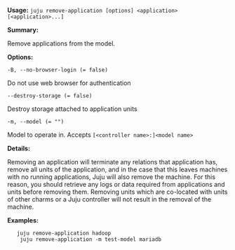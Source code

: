 **Usage:** `juju remove-application [options] <application> [<application>...]`

**Summary:**

Remove applications from the model.

**Options:**

`-B, --no-browser-login (= false)`

Do not use web browser for authentication

`--destroy-storage (= false)`

Destroy storage attached to application units

`-m, --model (= "")`

Model to operate in. Accepts `[<controller name>:]<model name>`

**Details:**

Removing an application will terminate any relations that application has, remove all units of the application, and in the case that this leaves machines with no running applications, Juju will also remove the machine. For this reason, you should retrieve any logs or data required from applications and units before removing them. Removing units which are co-located with units of other charms or a Juju controller will not result in the removal of the machine.

**Examples:**

       juju remove-application hadoop
        juju remove-application -m test-model mariadb
